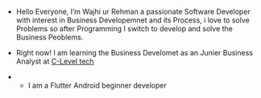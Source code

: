 -  Hello Everyone, I’m Wajhi ur Rehman a passionate Software Developer with interest in Business Developemnet and its Process, i love to solve Problems so after Programming I switch to develop and solve the Business Peoblems.
-  Right now! I am learning the Business Develomet as an Junier Business Analyst at <a href="https://www.cleveltech.com/">C-Level tech</a>

-  - I am a Flutter Android beginner developer 


